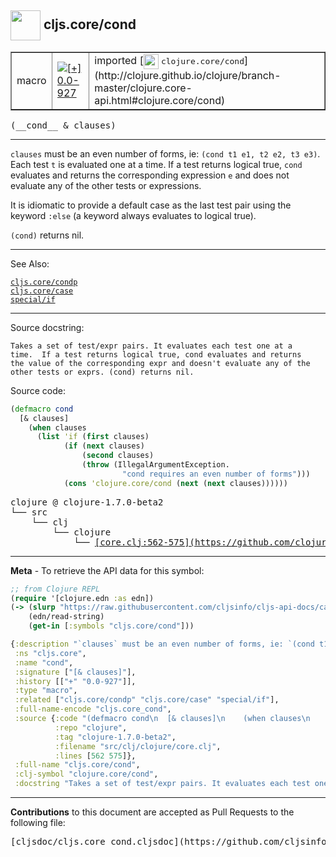 ## <img width="48px" valign="middle" src="http://i.imgur.com/Hi20huC.png"> cljs.core/cond

 <table border="1">
<tr>

<td>macro</td>
<td><a href="https://github.com/cljsinfo/cljs-api-docs/tree/0.0-927"><img valign="middle" alt="[+] 0.0-927" src="https://img.shields.io/badge/+-0.0--927-lightgrey.svg"></a> </td>
<td>
imported [<img height="24px" valign="middle" src="http://i.imgur.com/1GjPKvB.png"> <samp>clojure.core/cond</samp>](http://clojure.github.io/clojure/branch-master/clojure.core-api.html#clojure.core/cond)
</td>
</tr>
</table>

 <samp>
(__cond__ & clauses)<br>
</samp>

---

`clauses` must be an even number of forms, ie: `(cond t1 e1, t2 e2, t3 e3)`.
Each test `t` is evaluated one at a time. If a test returns logical true, `cond`
evaluates and returns the corresponding expression `e` and does not evaluate any
of the other tests or expressions.

It is idiomatic to provide a default case as the last test pair using the
keyword `:else` (a keyword always evaluates to logical true).

`(cond)` returns nil.

---


See Also:

[`cljs.core/condp`](cljs.core_condp.md)<br>
[`cljs.core/case`](cljs.core_case.md)<br>
[`special/if`](special_if.md)<br>

---

Source docstring:

```
Takes a set of test/expr pairs. It evaluates each test one at a
time.  If a test returns logical true, cond evaluates and returns
the value of the corresponding expr and doesn't evaluate any of the
other tests or exprs. (cond) returns nil.
```

Source code:

```clj
(defmacro cond
  [& clauses]
    (when clauses
      (list 'if (first clauses)
            (if (next clauses)
                (second clauses)
                (throw (IllegalArgumentException.
                         "cond requires an even number of forms")))
            (cons 'clojure.core/cond (next (next clauses))))))
```

 <pre>
clojure @ clojure-1.7.0-beta2
└── src
    └── clj
        └── clojure
            └── <ins>[core.clj:562-575](https://github.com/clojure/clojure/blob/clojure-1.7.0-beta2/src/clj/clojure/core.clj#L562-L575)</ins>
</pre>


---

__Meta__ - To retrieve the API data for this symbol:

```clj
;; from Clojure REPL
(require '[clojure.edn :as edn])
(-> (slurp "https://raw.githubusercontent.com/cljsinfo/cljs-api-docs/catalog/cljs-api.edn")
    (edn/read-string)
    (get-in [:symbols "cljs.core/cond"]))
```

```clj
{:description "`clauses` must be an even number of forms, ie: `(cond t1 e1, t2 e2, t3 e3)`.\nEach test `t` is evaluated one at a time. If a test returns logical true, `cond`\nevaluates and returns the corresponding expression `e` and does not evaluate any\nof the other tests or expressions.\n\nIt is idiomatic to provide a default case as the last test pair using the\nkeyword `:else` (a keyword always evaluates to logical true).\n\n`(cond)` returns nil.",
 :ns "cljs.core",
 :name "cond",
 :signature ["[& clauses]"],
 :history [["+" "0.0-927"]],
 :type "macro",
 :related ["cljs.core/condp" "cljs.core/case" "special/if"],
 :full-name-encode "cljs.core_cond",
 :source {:code "(defmacro cond\n  [& clauses]\n    (when clauses\n      (list 'if (first clauses)\n            (if (next clauses)\n                (second clauses)\n                (throw (IllegalArgumentException.\n                         \"cond requires an even number of forms\")))\n            (cons 'clojure.core/cond (next (next clauses))))))",
          :repo "clojure",
          :tag "clojure-1.7.0-beta2",
          :filename "src/clj/clojure/core.clj",
          :lines [562 575]},
 :full-name "cljs.core/cond",
 :clj-symbol "clojure.core/cond",
 :docstring "Takes a set of test/expr pairs. It evaluates each test one at a\ntime.  If a test returns logical true, cond evaluates and returns\nthe value of the corresponding expr and doesn't evaluate any of the\nother tests or exprs. (cond) returns nil."}

```

---

__Contributions__ to this document are accepted as Pull Requests to the following file:

 <pre>
[cljsdoc/cljs.core_cond.cljsdoc](https://github.com/cljsinfo/cljs-api-docs/blob/master/cljsdoc/cljs.core_cond.cljsdoc)
</pre>

